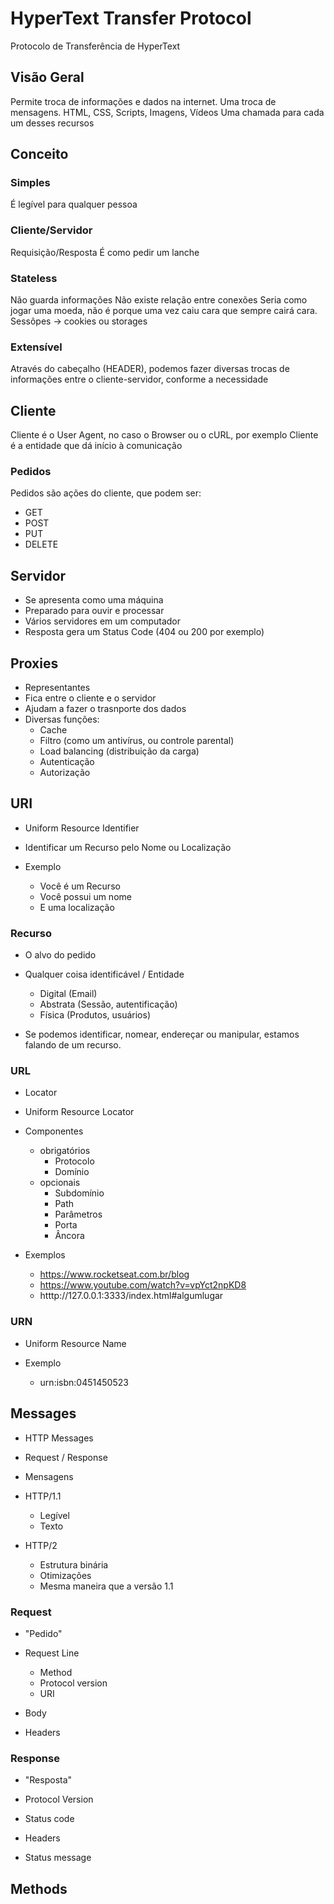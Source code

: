 # HyperText Transfer Protocol

Protocolo de Transferência de HyperText

## Visão Geral

Permite troca de informações e dados na internet.
Uma troca de mensagens.
HTML, CSS, Scripts, Imagens, Vídeos
Uma chamada para cada um desses recursos

## Conceito

### Simples

É legível para qualquer pessoa

### Cliente/Servidor

Requisição/Resposta
É como pedir um lanche

### Stateless

Não guarda informações
Não existe relação entre conexões
Seria como jogar uma moeda, não é porque uma vez caiu cara que sempre cairá cara.
Sessõpes -> cookies ou storages

### Extensível

Através do cabeçalho (HEADER), podemos fazer diversas trocas de informações entre o cliente-servidor, conforme a necessidade

## Cliente

Cliente é o User Agent, no caso o Browser ou o cURL, por exemplo
Cliente é a entidade que dá início à comunicação

### Pedidos

Pedidos são ações do cliente, que podem ser:
- GET
- POST
- PUT
- DELETE

## Servidor

- Se apresenta como uma máquina
- Preparado para ouvir e processar
- Vários servidores em um computador
- Resposta gera um Status Code (404 ou 200 por exemplo)

## Proxies

- Representantes
- Fica entre o cliente e o servidor
- Ajudam a fazer o trasnporte dos dados
- Diversas funções:
    - Cache
    - Filtro (como um antivírus, ou controle parental)
    - Load balancing (distribuição da carga)
    - Autenticação
    - Autorização

## URI

- Uniform Resource Identifier

- Identificar um Recurso pelo Nome ou Localização

- Exemplo
    - Você é um Recurso
    - Você possui um nome
    - E uma localização

### Recurso

- O alvo do pedido
- Qualquer coisa identificável / Entidade
    - Digital     (Email)
    - Abstrata    (Sessão, autentificação)
    - Física      (Produtos, usuários)

- Se podemos identificar, nomear, endereçar ou manipular, estamos falando de um recurso.

### URL

- Locator
- Uniform Resource Locator

- Componentes 
    - obrigatórios
        - Protocolo
        - Domínio
    - opcionais
        - Subdomínio
        - Path
        - Parâmetros
        - Porta
        - Âncora

- Exemplos
    - https://www.rocketseat.com.br/blog
    - https://www.youtube.com/watch?v=vpYct2npKD8
    - htttp://127.0.0.1:3333/index.html#algumlugar

### URN

- Uniform Resource Name

- Exemplo
    - urn:isbn:0451450523

## Messages

- HTTP Messages
- Request / Response

- Mensagens

- HTTP/1.1
   - Legível
   - Texto

- HTTP/2
    - Estrutura binária
    - Otimizações
    - Mesma maneira que a versão 1.1

### Request

- "Pedido"

- Request Line
    - Method
    - Protocol version
    - URI

- Body
- Headers

### Response

- "Resposta"

- Protocol Version
- Status code
- Headers
- Status message

## Methods

